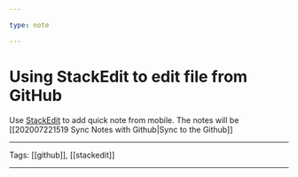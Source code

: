 ```yaml
---

type: note

---
```


# Using StackEdit to edit file from GitHub

Use [StackEdit](https://stackedit.io) to add quick note from mobile. The notes will be [[202007221519 Sync Notes with Github|Sync to the Github]]

---

Tags: [[github]], [[stackedit]]

---